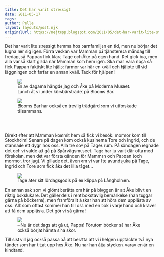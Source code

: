```yaml
---
title: Det har varit stressigt
date: 2011-05-17
tags: 	
author: Pelle
layout: layouts/post.njk
originalUrl: https://nejtupp.blogspot.com/2011/05/det-har-varit-lite-stressigt-hemma-hos.html
---
```


Det har varit lite stressigt hemma hos barnfamiljen en tid, men nu börjar det lugna ner sig igen. Förra veckan var Mamman på tjänsteresa måndag till fredag, så Pappan fick klara Tage och Åke på egen hand. Det gick bra, men alla var så klart glada när Mamman kom hem igen. Ska man vara noga så fick Pappan faktiskt lite hjälp: farmor var här en kväll och hjälpte till vid läggningen och farfar en annan kväll. Tack för hjälpen!


<figure>
	<img src="../../../img/2011/05/Blooms+bar+med+A%25CC%258Ake-IMG_1205.jpg">
	<figcaption>En av dagarna hängde jag och Åke på Moderna Museet. <br>Lunch åt vi under körsbärsträdet på Blooms Bar.<figcaption>
</figure>

<figure>
	<img src="../../../img/2011/05/Blooms+bar+med+A%25CC%258Ake-IMG_1230.jpg">
	<figcaption>Blooms Bar har också en trevlig trädgård som vi utforskade tillsammans.</figcaption>
</figure>
<br><br>

Direkt efter att Mamman kommit hem så fick vi besök: mormor kom till Stockholm! Senare på dagen kom också kusinerna Tore och Ingrid, och de stannade ett dygn hos oss. Alla tre sov på Tages rum. På söndagen regnade det och vi valde att gå på Spårvägsmuseet. Tage har ju varit där ofta med förskolan, men det var första gången för Mamman och Pappan (och mormor, tror jag). Vi gillade det, även om vi var lite avundsjuka på Tage, Ingrid och Tore som fick åka det lilla tåget...


<figure>
	<img src="../../../img/2011/05/La%25CC%258Angholmen+med+mormor-IMG_1237.jpg">
	<figcaption>Tage äter sitt lördagsgodis på en klippa på Långholmen.</figcaption>
</figure>

En annan sak som vi glömt berätta om här på bloggen är att Åke blivit en riktig bokslukare. Det gäller dels i rent bokstavlig bemärkelse (han tuggar gärna på böckerna), men framförallt älskar han att höra dem upplästa av oss. Allt som oftast kommer han till oss med en bok i varje hand och kräver att få dem upplästa. Det gör vi så gärna!


<figure>
	<img src="../../../img/2011/05/Hemmabilder-_MG_9152.jpg">
	<figcaption>– Nu är det dags att gå ut, Pappa! Förutom böcker så har Åke också börjat hämta sina skor.</figcaption>
</figure>

Till sist vill jag också passa på att berätta att vi i helgen upptäckte två nya tänder som har tittat upp hos Åke. Nu har han åtta stycken, varav en är en kindtand.
